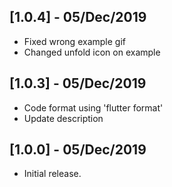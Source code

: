 ## [1.0.4] - 05/Dec/2019

* Fixed wrong example gif
* Changed unfold icon on example

## [1.0.3] - 05/Dec/2019

* Code format using 'flutter format'
* Update description

## [1.0.0] - 05/Dec/2019

* Initial release.
